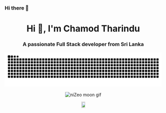 ### Hi there 👋

<h1 align="center">Hi 👋, I'm Chamod Tharindu</h1>
<h3 align="center">A passionate Full Stack developer from Sri Lanka</h3>

<div align="center">
  
![niZeo snake gif](https://github.com/kalehege/kalehege/blob/main/github-contribution-grid-snake.svg)
  
![niZeo moon gif](https://github.com/kalehege/kalehege/blob/main/222116638-e3cc24dd-28db-483c-8ce6-e8b9941f0734.gif)

</div>

<div align="center">
<img src="https://komarev.com/ghpvc/?username=kalehegec&style=flat-square&color=yellow" alt="" width="15%" height="15%"/>
</div>
